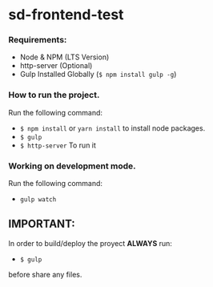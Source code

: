 # sd-frontend-test
### Requirements: 
* Node & NPM (LTS Version)
* http-server (Optional)
* Gulp Installed Globally (`$ npm install gulp -g`)

### How to run the project.
Run the following command:
*  `$ npm install` or `yarn install` to install node packages.
*  `$ gulp`
*  `$ http-server` To run it

### Working on development mode.
Run the following command:
*  `gulp watch`

## IMPORTANT: 
In order to build/deploy the proyect **ALWAYS** run:
* `$ gulp`

before share any files.